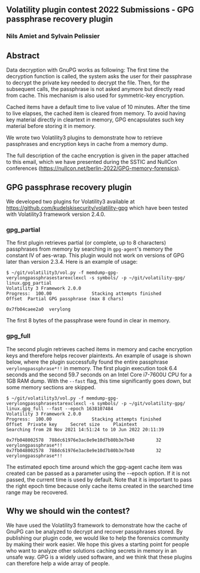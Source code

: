 ## Volatility plugin contest 2022 Submissions - GPG passphrase recovery plugin
### Nils Amiet and Sylvain Pelissier


## Abstract

Data decryption with GnuPG works as following: The first time the decryption function is called, the system 
asks the user for their passphrase to decrypt the private key needed to decrypt the file.
Then, for the subsequent calls, the passphrase is not asked anymore but directly read from cache.
This mechanism is also used for symmetric-key encryption.

Cached items have a default time to live value of 10 minutes. After the time to live elapses, the cached item 
is cleared from memory. To avoid having key material directly in cleartext in memory, GPG
encapsulates such key material before storing it in memory.

We wrote two Volatility3 plugins to demonstrate how to retrieve passphrases and encryption keys in cache from a memory dump.

The full description of the cache encryption is given in the paper attached to this email, which we have presented 
during the SSTIC and NullCon conferences (https://nullcon.net/berlin-2022/GPG-memory-forensics).

## GPG passphrase recovery plugin

We developed two plugins for Volatility3 available at https://github.com/kudelskisecurity/volatility-gpg which have been tested with Volatility3 framework version 2.4.0.

### gpg_partial

The first plugin retrieves partial (or complete, up to 8 characters) passphrases from memory by searching
in `gpg-agent`'s memory the constant IV of aes-wrap. This plugin would not work on versions of GPG later than version 2.3.4.
Here is an example of usage:

```
$ ~/git/volatility3/vol.py -f memdump-gpg-verylongpassphrasestarexclexcl -s symbols/ -p ~/git/volatility-gpg/ linux.gpg_partial
Volatility 3 Framework 2.0.0
Progress:  100.00               Stacking attempts finished                 
Offset  Partial GPG passphrase (max 8 chars)

0x7fb04caee2a0  verylong
```

The first 8 bytes of the passphrase were found in clear in memory.

### gpg_full

The second plugin retrieves cached items in memory and cache encryption keys and therefore helps recover plaintexts.
An example of usage is shown below, where the plugin successfully found the entire passphrase `verylongpassphrase*!!` 
in memory. The first plugin execution took 6.4 seconds and the second 59.7 seconds on an Intel Core i7-7600U CPU for a 1GB RAM dump.
With the `--fast` flag, this time significantly goes down, but some memory sections are skipped.

```
$ ~/git/volatility3/vol.py -f memdump-gpg-verylongpassphrasestarexclexcl -s symbols/ -p ~/git/volatility-gpg/ linux.gpg_full --fast --epoch 1638107484
Volatility 3 Framework 2.0.0
Progress:  100.00               Stacking attempts finished                 
Offset  Private key     Secret size     Plaintext
Searching from 28 Nov 2021 14:51:24 to 10 Jun 2022 20:11:39

0x7fb048002578  788dc61976e3ac8e9e10d7b80b3e7b40        32      verylongpassphrase*!!
0x7fb048002578  788dc61976e3ac8e9e10d7b80b3e7b40        32      verylongpassphrase*!!
```

The estimated epoch time around which the gpg-agent cache item was created can be passed as a parameter 
using the --epoch option. If it is not passed, the current time is used by default. Note that it is important 
to pass the right epoch time because only cache items created in the searched time range may be recovered.

## Why we should win the contest?

We have used the Volatility3 framework to demonstrate how the cache of GnuPG can be analyzed to decrypt and recover 
passphrases stored. By publishing our plugin code, we would like to help the forensics community by making their 
work easier. We hope this gives a starting point for people who want to analyze other solutions 
caching secrets in memory in an unsafe way.
GPG is a widely used software, and we think that these plugins can therefore help a wide array of people.